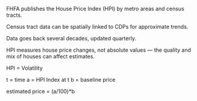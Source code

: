 FHFA publishes the House Price Index (HPI) by metro areas and census tracts.

Census tract data can be spatially linked to CDPs for approximate trends.

Data goes back several decades, updated quarterly.

HPI measures house price changes, not absolute values — the quality and mix of houses can affect estimates.

HPI = Volatility 

t = time 
a = HPI Index at t
b = baseline price

estimated price = (a/100)*b